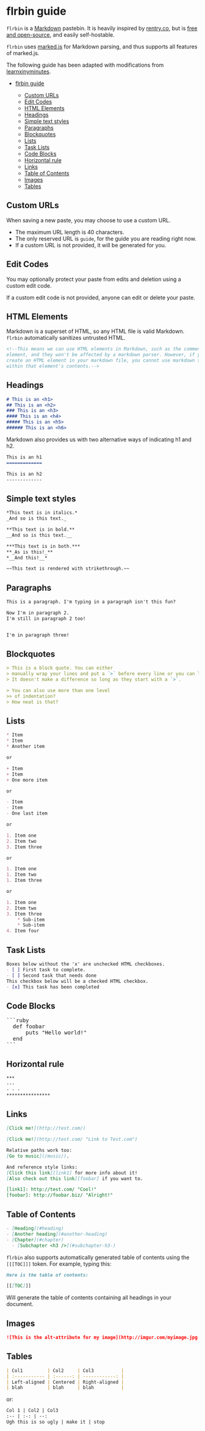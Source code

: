 # flrbin guide

`flrbin` is a [Markdown](https://en.wikipedia.org/wiki/Markdown) pastebin. It is heavily inspired by [rentry.co](https://rentry.co), but is [free and open-source](https://github.com/kvnlabs/flrbin), and easily self-hostable.

`flrbin` uses [marked.js](https://marked.js.org/#specifications) for Markdown parsing, and thus supports all features of marked.js.

The following guide has been adapted with modifications from [learnxinyminutes](https://learnxinyminutes.com/docs/markdown/).

<div class="toc">
   <ul>
      <li><a href="#flrbin-guide">flrbin guide</a></li>
      <ul>
        <li><a href="#custom-urls">Custom URLs</a></li>
        <li><a href="#edit-codes">Edit Codes</a></li>
        <li><a href="#html-elements">HTML Elements</a></li>
        <li><a href="#headings">Headings</a></li>
        <li><a href="#simple-text-styles">Simple text styles</a></li>
        <li><a href="#paragraphs">Paragraphs</a></li>
        <li><a href="#blockquotes">Blockquotes</a></li>
        <li><a href="#lists">Lists</a></li>
        <li><a href="#task-lists">Task Lists</a></li>
        <li><a href="#code-blocks">Code Blocks</a></li>
        <li><a href="#horizontal-rule">Horizontal rule</a></li>
        <li><a href="#links">Links</a></li>
        <li><a href="#table-of-contents">Table of Contents</a></li>
        <li><a href="#images">Images</a></li>
        <li><a href="#tables">Tables</a></li>
      </ul>
   </ul>
</div>

## Custom URLs

When saving a new paste, you may choose to use a custom URL.
* The maximum URL length is 40 characters.
* The only reserved URL is `guide`, for the guide you are reading right now.
* If a custom URL is not provided, it will be generated for you.

## Edit Codes

You may optionally protect your paste from edits and deletion using a custom edit code.

If a custom edit code is not provided, anyone can edit or delete your paste.

## HTML Elements

Markdown is a superset of HTML, so any HTML file is valid Markdown. `flrbin` automatically sanitizes untrusted HTML.

```md
<!--This means we can use HTML elements in Markdown, such as the comment
element, and they won't be affected by a markdown parser. However, if you
create an HTML element in your markdown file, you cannot use markdown syntax
within that element's contents.-->
```

## Headings

```md
# This is an <h1>
## This is an <h2>
### This is an <h3>
#### This is an <h4>
##### This is an <h5>
###### This is an <h6>
```

Markdown also provides us with two alternative ways of indicating h1 and h2.

```md
This is an h1
=============

This is an h2
-------------
```

## Simple text styles

```md
*This text is in italics.*
_And so is this text._

**This text is in bold.**
__And so is this text.__

***This text is in both.***
**_As is this!_**
*__And this!__*

~~This text is rendered with strikethrough.~~
```

## Paragraphs

```md
This is a paragraph. I'm typing in a paragraph isn't this fun?

Now I'm in paragraph 2.
I'm still in paragraph 2 too!


I'm in paragraph three!
```

## Blockquotes

```md
> This is a block quote. You can either
> manually wrap your lines and put a `>` before every line or you can let your lines get really long and wrap on their own.
> It doesn't make a difference so long as they start with a `>`.

> You can also use more than one level
>> of indentation?
> How neat is that?
```

## Lists

```md
* Item
* Item
* Another item

or

+ Item
+ Item
+ One more item

or

- Item
- Item
- One last item

or

1. Item one
2. Item two
3. Item three

or

1. Item one
1. Item two
1. Item three

or

1. Item one
2. Item two
3. Item three
    * Sub-item
    * Sub-item
4. Item four
```

## Task Lists

```md
Boxes below without the 'x' are unchecked HTML checkboxes.
- [ ] First task to complete.
- [ ] Second task that needs done
This checkbox below will be a checked HTML checkbox.
- [x] This task has been completed
```

## Code Blocks

<pre>
```ruby
  def foobar
      puts "Hello world!"
  end
```
</pre>

## Horizontal rule
```md
***
---
- - -
****************
```

## Links

```md
[Click me!](http://test.com/)

[Click me!](http://test.com/ "Link to Test.com")

Relative paths work too:
[Go to music](/music/).

And reference style links:
[Click this link][link1] for more info about it!
[Also check out this link][foobar] if you want to.

[link1]: http://test.com/ "Cool!"
[foobar]: http://foobar.biz/ "Alright!"
```

## Table of Contents

```md
- [Heading](#heading)
- [Another heading](#another-heading)
- [Chapter](#chapter)
  - [Subchapter <h3 />](#subchapter-h3-)
```

`flrbin` also supports automatically generated table of contents using the `[[[TOC]]]` token. For example, typing this:

```md
Here is the table of contents:

[[[TOC]]]
```

Will generate the table of contents containing all headings in your document.

## Images

```md
![This is the alt-attribute for my image](http://imgur.com/myimage.jpg "An optional title")
```

## Tables

```md
| Col1         | Col2     | Col3          |
| :----------- | :------: | ------------: |
| Left-aligned | Centered | Right-aligned |
| blah         | blah     | blah          |
```

or:

```md
Col 1 | Col2 | Col3
:-- | :-: | --:
Ugh this is so ugly | make it | stop
```